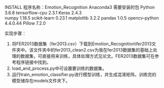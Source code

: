 INSTALL
程序名称：Emotion_Recognition
Anaconda3
需要安装的包
Python 3.6.8
tensorflow-cpu    2.3.1
Keras                              2.4.3   
numpy                              1.18.5
scikit-learn                       0.23.1
matplotlib                         3.2.2
pandas                             1.0.5
opencv-python                      4.4.0.44
Pillow                             7.2.0

实现步骤：
1. 将FER2013数据集（fer2013.csv）下载到Emotion_Recognition\fer2013文件夹中。该文件夹中的fer2013_clean2.csv为我在fer2013数据集的基础上处理的数据集，可直接用来训练，具体处理方式见论文。FER2013数据集可在参考程序链接中找到。
2. load_and_process.py中可设置要训练的数据集。
3. 运行train_emotion_classifier.py进行模型训练，并生成混淆矩阵。训练完的模型储存在models文件夹下。

